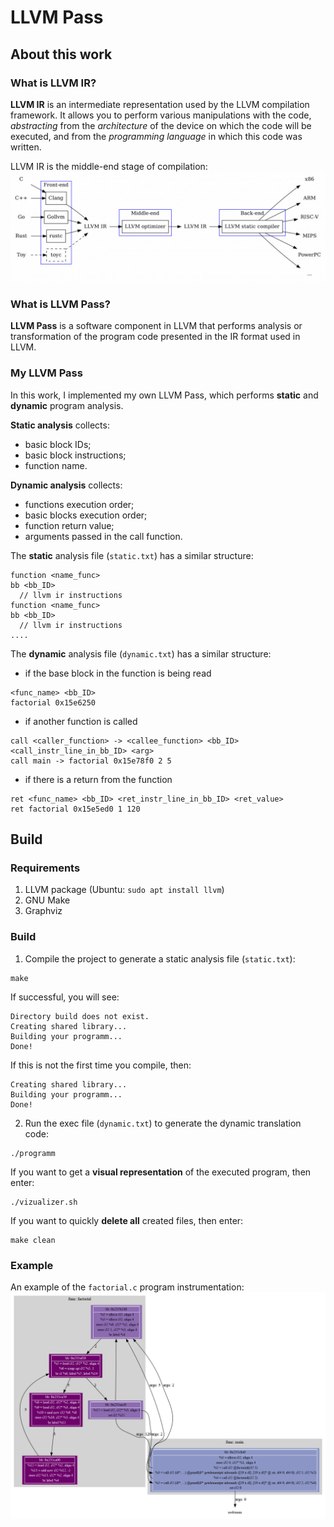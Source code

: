 # LLVM Pass
## About this work
### What is LLVM IR?
**LLVM IR** is an intermediate representation used by the LLVM compilation framework. It allows you to perform various manipulations with the code, *abstracting* from the *architecture* of the device on which the code will be executed, and from the *programming language* in which this code was written.

LLVM IR is the middle-end stage of compilation:
![Relative position of LLVM IR](images/LLVM_IR_position.jpg)

### What is LLVM Pass?
**LLVM Pass** is a software component in LLVM that performs analysis or transformation of the program code presented in the IR format used in LLVM.

### My LLVM Pass
In this work, I implemented my own LLVM Pass, which performs **static** and **dynamic** program analysis.

**Static analysis** collects:
- basic block IDs;
- basic block instructions;
- function name.

**Dynamic analysis** collects:
- functions execution order;
- basic blocks execution order;
- function return value;
- arguments passed in the call function.

The **static** analysis file (`static.txt`) has a similar structure:
```
function <name_func>
bb <bb_ID>
  // llvm ir instructions
function <name_func>
bb <bb_ID>
  // llvm ir instructions
....
```

The **dynamic** analysis file (`dynamic.txt`) has a similar structure:
- if the base block in the function is being read
```
<func_name> <bb_ID>
factorial 0x15e6250
```
- if another function is called
```
call <caller_function> -> <callee_function> <bb_ID> <call_instr_line_in_bb_ID> <arg>
call main -> factorial 0x15e78f0 2 5
```
- if there is a return from the function
```
ret <func_name> <bb_ID> <ret_instr_line_in_bb_ID> <ret_value>
ret factorial 0x15e5ed0 1 120
```

## Build
### Requirements
1. LLVM package (Ubuntu: `sudo apt install llvm`)
2. GNU Make
3. Graphviz

### Build
1. Compile the project to generate a static analysis file (`static.txt`):
```
make
```
If successful, you will see:
```
Directory build does not exist.
Creating shared library...
Building your programm...
Done!
```
If this is not the first time you compile, then:
```
Creating shared library...
Building your programm...
Done!
```
2. Run the exec file (`dynamic.txt`) to generate the dynamic translation code:
```
./programm
```

If you want to get a **visual representation** of the executed program, then enter:
```
./vizualizer.sh
```
If you want to quickly **delete all** created files, then enter:
```
make clean
```

### Example
An example of the `factorial.c` program instrumentation:
![factorial](images/factorial.png)